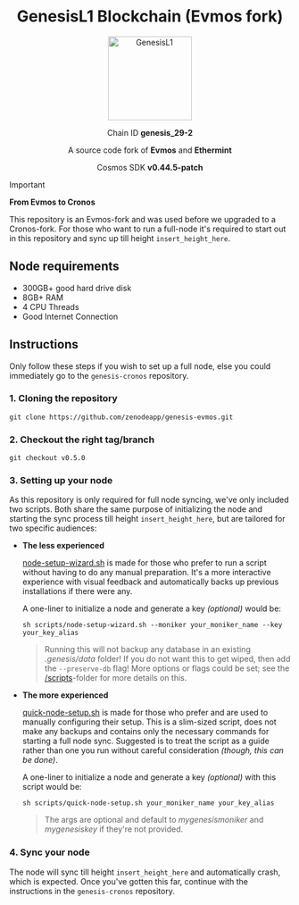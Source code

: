 <h1 align="center">
  GenesisL1 Blockchain (Evmos fork)
</h1>

<p align="center">
  <img src="https://github.com/zenodeapp/genesisL1/assets/108588903/be368fa2-a154-48a6-b04b-8eb452b02033" alt="GenesisL1" width="150" height="150"/>
</p>

<p align="center">
  Chain ID <b>genesis_29-2</b>
</p>

<p align="center">
   A source code fork of <b>Evmos</b> and <b>Ethermint</b>
</p>

<p align="center">
  Cosmos SDK <b>v0.44.5-patch</b>
</p>

> [!IMPORTANT]
> **From Evmos to Cronos**
> 
> This repository is an Evmos-fork and was used before we upgraded to a Cronos-fork. For those who want to run a full-node it's required to start out in this repository and sync up till height `insert_height_here`.

## Node requirements

- 300GB+ good hard drive disk
- 8GB+ RAM
- 4 CPU Threads
- Good Internet Connection

## Instructions

Only follow these steps if you wish to set up a full node, else you could immediately go to the `genesis-cronos` repository.

### 1. Cloning the repository

```
git clone https://github.com/zenodeapp/genesis-evmos.git
```

### 2. Checkout the right tag/branch

```
git checkout v0.5.0
```

### 3. Setting up your node

As this repository is only required for full node syncing, we've only included two scripts. Both share the same purpose of initializing the node and starting the sync process till height `insert_height_here`, but are tailored for two specific audiences:

- **The less experienced**

   [node-setup-wizard.sh](scripts/node-setup-wizard.sh) is made for those who prefer to run a script without having to do any manual preparation. It's a more interactive experience with visual feedback and automatically backs up previous installations if there were any.

  A one-liner to initialize a node and generate a key _(optional)_ would be:
  ```
  sh scripts/node-setup-wizard.sh --moniker your_moniker_name --key your_key_alias
  ```
  > Running this will not backup any database in an existing _.genesis/data_ folder! If you do not want this to get wiped, then add the `--preserve-db` flag! More options or flags could be set; see the [\/scripts](scripts/)-folder for more details on this.
  
- **The more experienced**

   [quick-node-setup.sh](scripts/quick-node-setup.sh) is made for those who prefer and are used to manually configuring their setup. This is a slim-sized script, does not make any backups and contains only the necessary commands for starting a full node sync. Suggested is to treat the script as a guide rather than one you run without careful consideration _(though, this can be done)_.

  A one-liner to initialize a node and generate a key _(optional)_ with this script would be:
  ```
  sh scripts/quick-node-setup.sh your_moniker_name your_key_alias
  ```
  > The args are optional and default to _mygenesismoniker_ and _mygenesiskey_ if they're not provided.
  
### 4. Sync your node

The node will sync till height `insert_height_here` and automatically crash, which is expected. Once you've gotten this far, continue with the instructions in the `genesis-cronos` repository.
